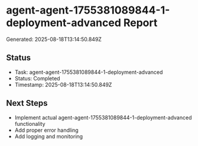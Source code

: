 # agent-agent-1755381089844-1-deployment-advanced Report

Generated: 2025-08-18T13:14:50.849Z

## Status
- Task: agent-agent-1755381089844-1-deployment-advanced
- Status: Completed
- Timestamp: 2025-08-18T13:14:50.849Z

## Next Steps
- Implement actual agent-agent-1755381089844-1-deployment-advanced functionality
- Add proper error handling
- Add logging and monitoring
